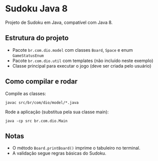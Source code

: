 # Sudoku Java 8

Projeto de Sudoku em Java, compatível com Java 8.

## Estrutura do projeto

- Pacote `br.com.dio.model` com classes `Board`, `Space` e enum `GameStatusEnum`
- Pacote `br.com.dio.util` com templates (não incluído neste exemplo)
- Classe principal para executar o jogo (deve ser criada pelo usuário)

## Como compilar e rodar

Compile as classes:

```
javac src/br/com/dio/model/*.java
```

Rode a aplicação (substitua pela sua classe main):

```
java -cp src br.com.dio.Main
```

## Notas

- O método `Board.printBoard()` imprime o tabuleiro no terminal.
- A validação segue regras básicas do Sudoku.
